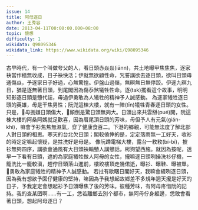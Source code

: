 ```yaml
---
issue: 14
title: 阿母逐日
author: 王秀容
date: 2013-04-11T00:00:00.000+08:00
topic: 懷想
difficulty: 1
wikidata: Q98095346
wikidata_link: https://www.wikidata.org/wiki/Q98095346
---
```

古早時代，有一个叫做夸父的人，看日頭赤焱焱(iānn)，共土地曝甲焦焦焦，逐家袂當作穡無收成，日子袂快活；伊就無欲顧性命，咒誓講欲去逐日頭，欲叫日頭毋通傷焱，予逐家日子好過，心無驚惶。伊盤山過嶺，無暝無日無停跤。伊逐九暝九日，猶是逐無著日頭，到尾閣因為傷忝煞犧牲性命。逐(tak)擺看這个故事，明明知影逐日頭是戇代誌，毋過伊勇敢為人犧牲的精神予人誠感動。
為逐家犧牲逐日頭的英雄，毋是干焦男性；阮兜這棟大樓，就有一陣(tīn)犧牲青春逐日頭的女性。只是，𪜶毋捌嫌日頭傷大，𪜶顛倒是驚日頭無夠大。日頭出來共雲掰(pué)開，阮這棟大樓的阿桑阿媽就足歡喜，因為厝尾頂日頭的芳味，毋但予人有元氣(gián-khì)，嘛會予衫焦焦無濕氣，穿了健康食百二。下港的鄉親，可能無法度了解北部人對日頭的相思。寒天的台北欠日頭；閣較僥倖的是，定定落雨無一工好天，收衫的時定定嘛起懷疑，是拄洗好是毋是。
像阮蹛電梯大樓，露台一敉敉(bí-bí)，披衫無夠四序，講欲會通風有大日頭袂輸戇人講戇話，枵狗望西施。就因為按呢，透早一下看有日頭，遮的為家庭犧牲做人阿母的女性，攏嘛逐日頭咧操洗衫仔機，一籠洗比一籠較滇，趕佇日頭落山進前，樓跤樓頂走幾偌逝，曝衫、曝鞋、曝被單。𪜶勇敢為家庭犧牲的精神予人誠感動。
若拄有歇睏日閣好天，我嘛會綴咧逐日頭，因為我有想欲予囡仔健康的堅持，嘛因為予我想起故鄉差不多規年迵天攏是好天的日子，予我定定會想起衫予日頭曝焦了後的芳味。彼種芳味，有阿母庝惜阮的記持。我的查某囝啊……有一工，恁若離鄉去別个都市，無阿母佇身軀邊，恁敢會看著日頭，想起阿母逐日？